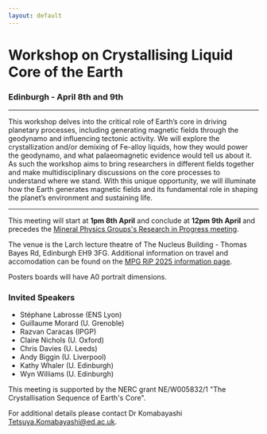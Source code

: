 ```yaml
---
layout: default
---
```


# Workshop on Crystallising Liquid Core of the Earth
### Edinburgh - April 8th and 9th

* * *

This workshop delves into the critical role of Earth’s core in driving planetary processes, including generating magnetic fields through the geodynamo and influencing tectonic activity. We will explore the crystallization and/or demixing of Fe-alloy liquids, how they would power the geodynamo, and what palaeomagnetic evidence would tell us about it. As such the workshop aims to bring researchers in different fields together and make multidisciplinary discussions on the core processes to understand where we stand. With this unique opportunity, we will illuminate how the Earth generates magnetic fields and its fundamental role in shaping the planet’s environment and sustaining life.

* * *

This meeting will start at __1pm 8th April__ and conclude at __12pm 9th April__ and precedes the [Mineral Physics Groups's Research in Progress meeting](./RiP_2025.html).

The venue is the Larch lecture theatre of The Nucleus Building - Thomas Bayes Rd, Edinburgh EH9 3FG. Additional information on travel and accomodation can be found on the [MPG RiP 2025 information page](./RiP_2025-planning.html).

Posters boards will have A0 portrait dimensions.

### Invited Speakers
*  Stéphane Labrosse (ENS Lyon)
*  Guillaume Morard (U. Grenoble)
*  Razvan Caracas (IPGP)
*  Claire Nichols (U. Oxford)
*  Chris Davies (U. Leeds)
*  Andy Biggin (U. Liverpool)
*  Kathy Whaler (U. Edinburgh)
*  Wyn Williams (U. Edinburgh)

This meeting is supported by the NERC grant NE/W005832/1 "The Crystallisation Sequence of Earth's Core".

For additional details please contact Dr Komabayashi <a href="mailto:Tetsuya.Komabayashi@ed.ac.uk">Tetsuya.Komabayashi@ed.ac.uk</a>.
